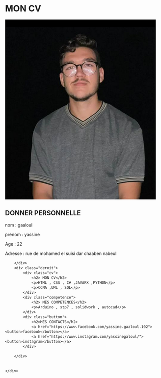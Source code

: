<!doctype html>
<html lang="en">
<head>
    <meta charset="UTF-8">
    <meta http-equiv="X-UA-Compatible" content="IE=edge">
    <meta name="viewport" content="width=device-width, initial-scale=1.0">
    <title> Exemple d'un cv</title>
    <link rel="stylesheet" href="exemple de cv .css">
</head>
<body>
    <div id="titre">
        <h1> MON CV</h1>
        <div class="photo">
            <img src="77.png" alt="">
        </div>
        <div class="about">
            <h2>DONNER PERSONNELLE</h2>
            <p>nom : gaaloul</p>
            <p>prenom : yassine </p>
            <p>Age : 22</p>
            <p>Adresse : rue de mohamed el suisi dar chaaben nabeul</p>

        </div>
        <div class="deroit">
            <div class="cv">
                <h2> MON CV</h2>
                <p>HTML , CSS , C# ,JAVAFX ,PYTHON</p>
                <p>CCNA ,UML , SQL</p>
            </div>
            <div class="competence">
                <h2> MES COMPETENCES</h2>
                <p>Arduino , stp7 , solidwork , autocad</p>
            </div>
            <div class="button">
                <h2>MES CONTACTS</h2>
                <a href="https://www.facebook.com/yassine.gaaloul.102"><button>facebook</button></a>
                <a href="https://www.instagram.com/yassinegaloul/"><button>instagram</button></a>
            </div>

        </div>
        

    </div>

</body>
</html>
